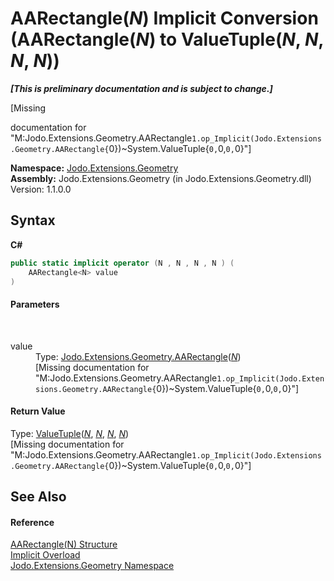 # AARectangle(*N*)&nbsp;Implicit Conversion (AARectangle(*N*) to ValueTuple(*N*, *N*, *N*, *N*))
 _**\[This is preliminary documentation and is subject to change.\]**_

\[Missing <summary> documentation for "M:Jodo.Extensions.Geometry.AARectangle`1.op_Implicit(Jodo.Extensions.Geometry.AARectangle{`0})~System.ValueTuple{`0,`0,`0,`0}"\]

**Namespace:**&nbsp;<a href="N_Jodo_Extensions_Geometry">Jodo.Extensions.Geometry</a><br />**Assembly:**&nbsp;Jodo.Extensions.Geometry (in Jodo.Extensions.Geometry.dll) Version: 1.1.0.0

## Syntax

**C#**<br />
``` C#
public static implicit operator (N , N , N , N ) (
	AARectangle<N> value
)
```


#### Parameters
&nbsp;<dl><dt>value</dt><dd>Type: <a href="T_Jodo_Extensions_Geometry_AARectangle_1">Jodo.Extensions.Geometry.AARectangle</a>(<a href="T_Jodo_Extensions_Geometry_AARectangle_1">*N*</a>)<br />\[Missing <param name="value"/> documentation for "M:Jodo.Extensions.Geometry.AARectangle`1.op_Implicit(Jodo.Extensions.Geometry.AARectangle{`0})~System.ValueTuple{`0,`0,`0,`0}"\]</dd></dl>

#### Return Value
Type: <a href="https://docs.microsoft.com/dotnet/api/system.valuetuple-4" target="_blank" rel="noopener noreferrer">ValueTuple</a>(<a href="T_Jodo_Extensions_Geometry_AARectangle_1">*N*</a>, <a href="T_Jodo_Extensions_Geometry_AARectangle_1">*N*</a>, <a href="T_Jodo_Extensions_Geometry_AARectangle_1">*N*</a>, <a href="T_Jodo_Extensions_Geometry_AARectangle_1">*N*</a>)<br />\[Missing <returns> documentation for "M:Jodo.Extensions.Geometry.AARectangle`1.op_Implicit(Jodo.Extensions.Geometry.AARectangle{`0})~System.ValueTuple{`0,`0,`0,`0}"\]

## See Also


#### Reference
<a href="T_Jodo_Extensions_Geometry_AARectangle_1">AARectangle(N) Structure</a><br /><a href="Overload_Jodo_Extensions_Geometry_AARectangle_1_op_Implicit">Implicit Overload</a><br /><a href="N_Jodo_Extensions_Geometry">Jodo.Extensions.Geometry Namespace</a><br />